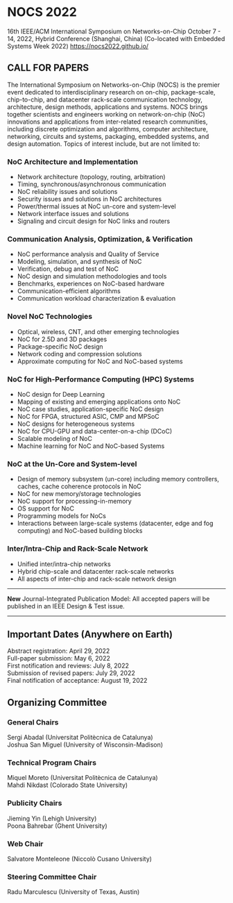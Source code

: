 NOCS 2022
=========

16th IEEE/ACM International Symposium on Networks-on-Chip
October 7 - 14, 2022, Hybrid Conference (Shanghai, China)
(Co-located with Embedded Systems Week 2022)
https://nocs2022.github.io/

## CALL FOR PAPERS

The International Symposium on Networks-on-Chip (NOCS) is the premier event dedicated to interdisciplinary research on on-chip, package-scale, chip-to-chip, and datacenter rack-scale communication technology, architecture, design methods, applications and systems. NOCS brings together scientists and engineers working on network-on-chip (NoC) innovations and applications from inter-related research communities, including discrete optimization and algorithms, computer architecture, networking, circuits and systems, packaging, embedded systems, and design automation. Topics of interest include, but are not limited to:

### NoC Architecture and Implementation
- Network architecture (topology, routing, arbitration)
- Timing, synchronous/asynchronous communication
- NoC reliability issues and solutions
- Security issues and solutions in NoC architectures
- Power/thermal issues at NoC un-core and system-level
- Network interface issues and solutions
- Signaling and circuit design for NoC links and routers

### Communication Analysis, Optimization, & Verification
- NoC performance analysis and Quality of Service
- Modeling, simulation, and synthesis of NoC
- Verification, debug and test of NoC
- NoC design and simulation methodologies and tools
- Benchmarks, experiences on NoC-based hardware
- Communication-efficient algorithms
- Communication workload characterization & evaluation

### Novel NoC Technologies
- Optical, wireless, CNT, and other emerging technologies
- NoC for 2.5D and 3D packages
- Package-specific NoC design
- Network coding and compression solutions
- Approximate computing for NoC and NoC-based systems

### NoC for High-Performance Computing (HPC) Systems
- NoC design for Deep Learning
- Mapping of existing and emerging applications onto NoC
- NoC case studies, application-specific NoC design
- NoC for FPGA, structured ASIC, CMP and MPSoC
- NoC designs for heterogeneous systems
- NoC for CPU-GPU and data-center-on-a-chip (DCoC)
- Scalable modeling of NoC
- Machine learning for NoC and NoC-based Systems

### NoC at the Un-Core and System-level
- Design of memory subsystem (un-core) including memory controllers, caches, cache coherence protocols in NoC
- NoC for new memory/storage technologies
- NoC support for processing-in-memory
- OS support for NoC
- Programming models for NoCs
- Interactions between large-scale systems (datacenter, edge and fog computing) and NoC-based building blocks

### Inter/Intra-Chip and Rack-Scale Network
- Unified inter/intra-chip networks
- Hybrid chip-scale and datacenter rack-scale networks
- All aspects of inter-chip and rack-scale network design

--------------------------------------------------------------------------------

**New**
Journal-Integrated Publication Model:</strong> All accepted papers will be published in an IEEE Design & Test issue.

--------------------------------------------------------------------------------

## Important Dates (Anywhere on Earth)
Abstract registration: April 29, 2022  
Full-paper submission: May 6, 2022  
First notification and reviews: July 8, 2022  
Submission of revised papers: July 29, 2022  
Final notification of acceptance: August 19, 2022  

## Organizing Committee

### General Chairs
Sergi Abadal (Universitat Politècnica de Catalunya)  
Joshua San Miguel (University of Wisconsin-Madison)  

### Technical Program Chairs
Miquel Moreto (Universitat Politècnica de Catalunya)  
Mahdi Nikdast (Colorado State University)  

### Publicity Chairs
Jieming Yin (Lehigh University)  
Poona Bahrebar (Ghent University)  

### Web Chair
Salvatore Monteleone (Niccolò Cusano University)  

### Steering Committee Chair
Radu Marculescu (University of Texas, Austin)  
